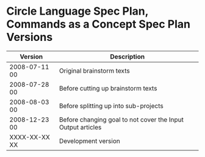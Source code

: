﻿Circle Language Spec Plan, Commands as a Concept Spec Plan Versions
===================================================================

| Version       | Description                                                 |
|---------------|-------------------------------------------------------------|
| 2008-07-11 00 | Original brainstorm texts                                   |
| 2008-07-28 00 | Before cutting up brainstorm texts                          |
| 2008-08-03 00 | Before splitting up into sub-projects                       |
| 2008-12-23 00 | Before changing goal to not cover the Input Output articles |
| XXXX-XX-XX XX | Development version                                         |

